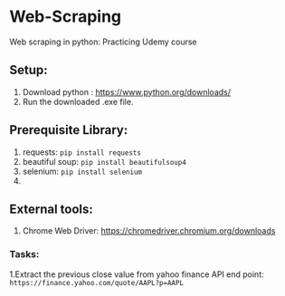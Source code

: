 # Web-Scraping
Web scraping in python: Practicing Udemy course

## Setup:
1. Download python : https://www.python.org/downloads/
2. Run the downloaded .exe file.

## Prerequisite Library:
1. requests: `pip install requests`
2. beautiful soup: `pip install beautifulsoup4`
3. selenium: `pip install selenium`
4. 

## External tools:
1. Chrome Web Driver: https://chromedriver.chromium.org/downloads


### Tasks:
1.Extract the previous close value from yahoo finance
API end point: `https://finance.yahoo.com/quote/AAPL?p=AAPL`